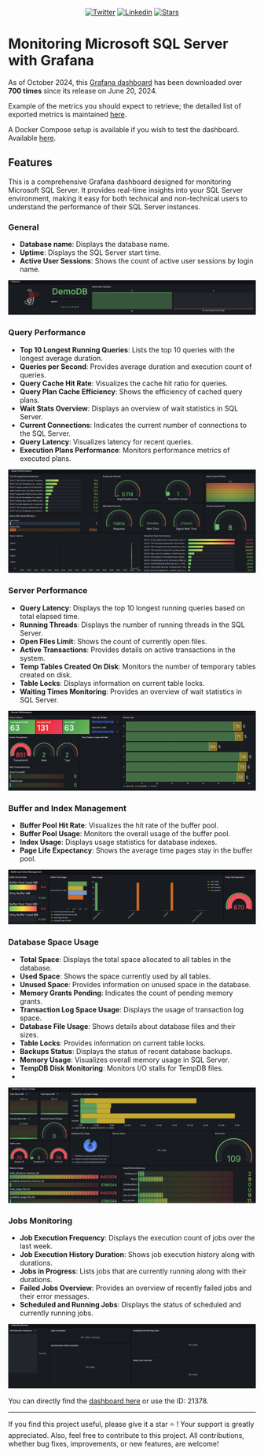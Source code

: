 <p align="center">
	<a href="https://twitter.com/cz_antoine"><img alt="Twitter" src="https://img.shields.io/twitter/follow/cz_antoine?style=social"></a>
	<a href="https://www.linkedin.com/in/antoine-cichowicz-837575b1"><img alt="Linkedin" src="https://img.shields.io/badge/-Antoine-blue?style=flat-square&logo=Linkedin&logoColor=white"></a>
	<a href="https://github.com/czantoine/microsoft-sql-server-with-grafana"><img alt="Stars" src="https://img.shields.io/github/stars/czantoine/microsoft-sql-server-with-grafana"></a>
</p>

# Monitoring Microsoft SQL Server with Grafana

As of October 2024, this [Grafana dashboard](https://grafana.com/grafana/dashboards/21378-microsoft-sql-server-dashboard/) has been downloaded over **700 times** since its release on June 20, 2024.

Example of the metrics you should expect to retrieve; the detailed list of exported metrics is maintained [here](docs/metrics.md).

A Docker Compose setup is available if you wish to test the dashboard. Available [here](quickstart/README.md).

## Features

This is a comprehensive Grafana dashboard designed for monitoring Microsoft SQL Server. It provides real-time insights into your SQL Server environment, making it easy for both technical and non-technical users to understand the performance of their SQL Server instances.

### General
- **Database name**: Displays the database name.
- **Uptime**: Displays the SQL Server start time.
- **Active User Sessions**: Shows the count of active user sessions by login name.

![grafana_dashboard_microsoft_sql_server_section_general](docs/images/grafana_dashboard_microsoft_sql_server_section_general.png)

### Query Performance
- **Top 10 Longest Running Queries**: Lists the top 10 queries with the longest average duration.
- **Queries per Second**: Provides average duration and execution count of queries.
- **Query Cache Hit Rate**: Visualizes the cache hit ratio for queries.
- **Query Plan Cache Efficiency**: Shows the efficiency of cached query plans.
- **Wait Stats Overview**: Displays an overview of wait statistics in SQL Server.
- **Current Connections**: Indicates the current number of connections to the SQL Server.
- **Query Latency**: Visualizes latency for recent queries.
- **Execution Plans Performance**: Monitors performance metrics of executed plans.

![grafana_dashboard_microsoft_sql_server_section_query_performance](docs/images/grafana_dashboard_microsoft_sql_server_section_query_performance.png)

### Server Performance
- **Query Latency**: Displays the top 10 longest running queries based on total elapsed time.
- **Running Threads**: Displays the number of running threads in the SQL Server.
- **Open Files Limit**: Shows the count of currently open files.
- **Active Transactions**: Provides details on active transactions in the system.
- **Temp Tables Created On Disk**: Monitors the number of temporary tables created on disk.
- **Table Locks**: Displays information on current table locks.
- **Waiting Times Monitoring**: Provides an overview of wait statistics in SQL Server.

![grafana_dashboard_microsoft_sql_server_section_server_performance](docs/images/grafana_dashboard_microsoft_sql_server_section_server_performance.png)

### Buffer and Index Management
- **Buffer Pool Hit Rate**: Visualizes the hit rate of the buffer pool.
- **Buffer Pool Usage**: Monitors the overall usage of the buffer pool.
- **Index Usage**: Displays usage statistics for database indexes.
- **Page Life Expectancy**: Shows the average time pages stay in the buffer pool.

![grafana_dashboard_microsoft_sql_server_section_buffer_and_index_management](docs/images/grafana_dashboard_microsoft_sql_server_section_buffer_and_index_management.png)

### Database Space Usage
- **Total Space**: Displays the total space allocated to all tables in the database.
- **Used Space**: Shows the space currently used by all tables.
- **Unused Space**: Provides information on unused space in the database.
- **Memory Grants Pending**: Indicates the count of pending memory grants.
- **Transaction Log Space Usage**: Displays the usage of transaction log space.
- **Database File Usage**: Shows details about database files and their sizes.
- **Table Locks**: Provides information on current table locks.
- **Backups Status**: Displays the status of recent database backups.
- **Memory Usage**: Visualizes overall memory usage in SQL Server.
- **TempDB Disk Monitoring**: Monitors I/O stalls for TempDB files.
- 
![grafana_dashboard_microsoft_sql_server_section_database_space_usage](docs/images/grafana_dashboard_microsoft_sql_server_section_database_space_usage.png)

### Jobs Monitoring
- **Job Execution Frequency**: Displays the execution count of jobs over the last week.
- **Job Execution History Duration**: Shows job execution history along with durations.
- **Jobs in Progress**: Lists jobs that are currently running along with their durations.
- **Failed Jobs Overview**: Provides an overview of recently failed jobs and their error messages.
- **Scheduled and Running Jobs**: Displays the status of scheduled and currently running jobs.

![grafana_dashboard_microsoft_sql_server_section_jobs_monitoring](docs/images/grafana_dashboard_microsoft_sql_server_section_jobs_monitoring.png)

You can directly find the [dashboard here](https://grafana.com/grafana/dashboards/21378-microsoft-sql-server-dashboard/) or use the ID: 21378.

--- 

If you find this project useful, please give it a star ⭐️ ! Your support is greatly appreciated. Also, feel free to contribute to this project. All contributions, whether bug fixes, improvements, or new features, are welcome!